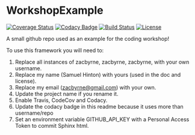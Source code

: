 # WorkshopExample

[![Coverage Status](https://codecov.io/gh/zacbyrne/WorkshopExample/branch/master/graph/badge.svg)](https://codecov.io/gh/zacbyrne/WorkshopExample)
[![Codacy Badge](https://api.codacy.com/project/badge/Grade/ea7ca374a79c4321952715a228a454f0)](https://www.codacy.com/app/zacbyrne/WorkshopExample?utm_source=github.com&amp;utm_medium=referral&amp;utm_content=zacbyrne/WorkshopExample&amp;utm_campaign=Badge_Grade)
[![Build Status](https://img.shields.io/travis/zacbyrne/WorkshopExample.svg)](https://travis-ci.org/zacbyrne/WorkshopExample)
[![License](http://img.shields.io/badge/license-MIT-blue.svg?style=flat)](https://github.com/zacbyrne/abc/WorkshopExample/master/LICENSE)

A small github repo used as an example for the coding workshop!

To use this framework you will need to:

1. Replace all instances of zacbyrne, zacbyrne, zacbyrne, with your own username.
2. Replace my name (Samuel Hinton) with yours (used in the doc and license).
3. Replace my email (zacbyrne@gmail.com) with your own.
3. Update the project name if you rename it.
4. Enable Travis, CodeCov and Codacy.
5. Update the codacy badge in this readme because it uses more than username/repo
6. Set an environment variable GITHUB_API_KEY with a Personal Access Token to commit Sphinx html.